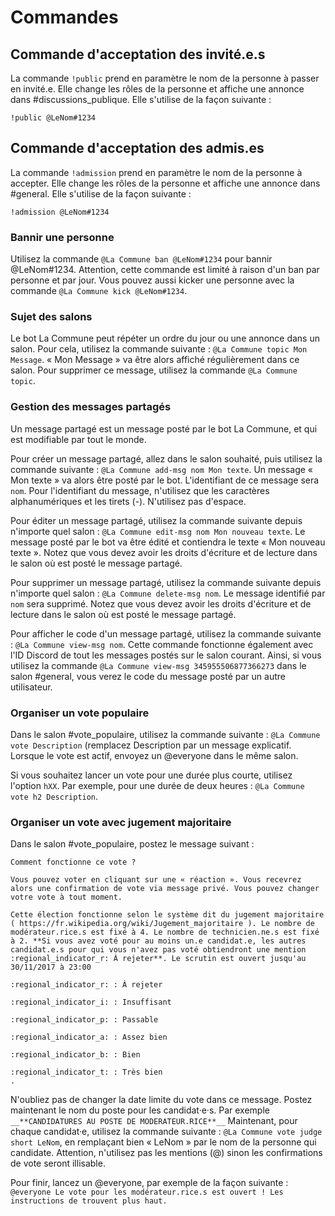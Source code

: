# Commandes

## Commande d'acceptation des invité.e.s

La commande ``!public`` prend en paramètre le nom de la personne à passer en invité.e. Elle change les rôles de la personne et affiche une annonce dans #discussions_publique. Elle s'utilise de la façon suivante :

```
!public @LeNom#1234
```

## Commande d'acceptation des admis.es

La commande ``!admission`` prend en paramètre le nom de la personne à accepter. Elle change les rôles de la personne et affiche une annonce dans #general. Elle s'utilise de la façon suivante :

```
!admission @LeNom#1234
```

### Bannir une personne

Utilisez la commande ``@La Commune ban @LeNom#1234`` pour bannir @LeNom#1234. Attention, cette commande est limité à raison d'un ban par personne et par jour. Vous pouvez aussi kicker une personne avec la commande ``@La Commune kick @LeNom#1234``.

### Sujet des salons

Le bot La Commune peut répéter un ordre du jour ou une annonce dans un salon. Pour cela, utilisez la commande suivante : ``@La Commune topic Mon Message``. « Mon Message » va être alors affiché régulièrement dans ce salon. Pour supprimer ce message, utilisez la commande ``@La Commune topic``.

### Gestion des messages partagés

Un message partagé est un message posté par le bot La Commune, et qui est modifiable par tout le monde.

Pour créer un message partagé, allez dans le salon souhaité, puis utilisez la commande suivante : ``@La Commune add-msg nom Mon texte``. Un message « Mon texte » va alors être posté par le bot. L'identifiant de ce message sera ``nom``. Pour l'identifiant du message, n'utilisez que les caractères alphanumériques et les tirets (-). N'utilisez pas d'espace.

Pour éditer un message partagé, utilisez la commande suivante depuis n'importe quel salon : ``@La Commune edit-msg nom Mon nouveau texte``. Le message posté par le bot va être édité et contiendra le texte « Mon nouveau texte ». Notez que vous devez avoir les droits d'écriture et de lecture dans le salon où est posté le message partagé.

Pour supprimer un message partagé, utilisez la commande suivante depuis n'importe quel salon : ``@La Commune delete-msg nom``. Le message identifié par ``nom`` sera supprimé. Notez que vous devez avoir les droits d'écriture et de lecture dans le salon où est posté le message partagé.

Pour afficher le code d'un message partagé, utilisez la commande suivante : ``@La Commune view-msg nom``. Cette commande fonctionne également avec l'ID Discord de tout les messages postés sur le salon courant. Ainsi, si vous utilisez la commande ``@La Commune view-msg 345955506877366273`` dans le salon #general, vous verez le code du message posté par un autre utilisateur.

### Organiser un vote populaire

Dans le salon #vote_populaire, utilisez la commande suivante : ``@La Commune vote Description`` (remplacez Description par un message explicatif. Lorsque le vote est actif, envoyez un @everyone dans le même salon.

Si vous souhaitez lancer un vote pour une durée plus courte, utilisez l'option ``hXX``. Par exemple, pour une durée de deux heures : ``@La Commune vote h2 Description``.

### Organiser un vote avec jugement majoritaire

Dans le salon #vote_populaire, postez le message suivant :
```
Comment fonctionne ce vote ?

Vous pouvez voter en cliquant sur une « réaction ». Vous recevrez alors une confirmation de vote via message privé. Vous pouvez changer votre vote à tout moment.

Cette élection fonctionne selon le système dit du jugement majoritaire ( https://fr.wikipedia.org/wiki/Jugement_majoritaire ). Le nombre de modérateur.rice.s est fixé à 4. Le nombre de technicien.ne.s est fixé à 2. **Si vous avez voté pour au moins un.e candidat.e, les autres candidat.e.s pour qui vous n'avez pas voté obtiendront une mention :regional_indicator_r: À rejeter**. Le scrutin est ouvert jusqu'au 30/11/2017 à 23:00

:regional_indicator_r: : À rejeter

:regional_indicator_i: : Insuffisant

:regional_indicator_p: : Passable

:regional_indicator_a: : Assez bien

:regional_indicator_b: : Bien

:regional_indicator_t: : Très bien
.
```
N'oubliez pas de changer la date limite du vote dans ce message.
Postez maintenant le nom du poste pour les candidat·e·s. Par exemple ```__**CANDIDATURES AU POSTE DE MODERATEUR.RICE**__```
Maintenant, pour chaque candidat·e, utilisez la commande suivante :  ``@La Commune vote judge short LeNom``, en remplaçant bien « LeNom » par le nom de la personne qui candidate. Attention, n'utilisez pas les mentions (@) sinon les confirmations de vote seront illisable.

Pour finir, lancez un @everyone, par exemple de la façon suivante : ``@everyone Le vote pour les modérateur.rice.s est ouvert ! Les instructions de trouvent plus haut.``
